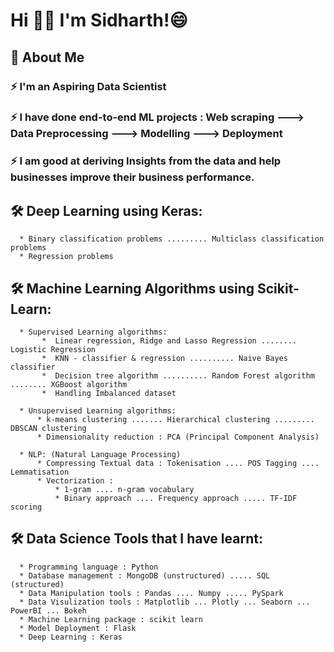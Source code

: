 
# Hi 👋👋  I'm Sidharth!😄 


## 🚀 About Me 
   ###  ⚡️ I'm an Aspiring **Data Scientist** 

   ###  ⚡️ I have done **end-to-end** ML projects :   **Web scraping** ---> **Data Preprocessing** ---> **Modelling** ---> **Deployment**  
   ###  ⚡️ I am good at **deriving Insights** from the data and help businesses improve their business performance.
   

## 🛠 Deep Learning using Keras:

      * Binary classification problems ......... Multiclass classification problems
      * Regression problems

## 🛠 Machine Learning Algorithms using Scikit-Learn:

      * Supervised Learning algorithms:
           *  Linear regression, Ridge and Lasso Regression ........ Logistic Regression
           *  KNN - classifier & regression .......... Naive Bayes classifier
           *  Decision tree algorithm .......... Random Forest algorithm ........ XGBoost algorithm
           *  Handling Imbalanced dataset

      * Unsupervised Learning algorithms:
          * k-means clustering ....... Hierarchical clustering ......... DBSCAN clustering
          * Dimensionality reduction : PCA (Principal Component Analysis)

      * NLP: (Natural Language Processing)
          * Compressing Textual data : Tokenisation .... POS Tagging .... Lemmatisation
          * Vectorization : 
              * 1-gram .... n-gram vocabulary
              * Binary approach .... Frequency approach ..... TF-IDF scoring


## 🛠 Data Science Tools that I have learnt:

      * Programming language : Python                                                            
      * Database management : MongoDB (unstructured) ..... SQL (structured)                                                            
      * Data Manipulation tools : Pandas .... Numpy ..... PySpark
      * Data Visulization tools : Matplotlib ... Plotly ... Seaborn ... PowerBI ... Bokeh
      * Machine Learning package : scikit learn
      * Model Deployment : Flask
      * Deep Learning : Keras

